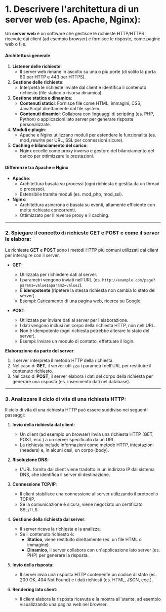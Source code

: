 # **1. Descrivere l'architettura di un server web (es. Apache, Nginx):**

Un **server web** è un software che gestisce le richieste HTTP/HTTPS ricevute dai client (ad esempio browser) e fornisce le risposte, come pagine web o file.

#### **Architettura generale**

1. **Listener delle richieste**:
   - Il server web rimane in ascolto su una o più porte (di solito la porta 80 per HTTP e 443 per HTTPS).
2. **Gestione delle richieste**:
   - Interpreta le richieste inviate dal client e identifica il contenuto richiesto (file statico o risorsa dinamica).
3. **Gestione statica e dinamica**:
   - **Contenuti statici**: Fornisce file come HTML, immagini, CSS, JavaScript direttamente dal file system.
   - **Contenuti dinamici**: Collabora con linguaggi di scripting (es. PHP, Python) o applicazioni lato server per generare risposte personalizzate.
4. **Moduli e plugin**:
   - Apache e Nginx utilizzano moduli per estendere le funzionalità (es. mod_rewrite per URL, SSL per connessioni sicure).
5. **Caching e bilanciamento del carico**:
   - Nginx eccelle come proxy inverso e gestore del bilanciamento del carico per ottimizzare le prestazioni.

#### **Differenze tra Apache e Nginx**

- **Apache**:
  - Architettura basata su processi (ogni richiesta è gestita da un thread o processo).
  - Estensibile tramite moduli (es. mod_php, mod_ssl).
- **Nginx**:
  - Architettura asincrona e basata su eventi, altamente efficiente con molte richieste concorrenti.
  - Ottimizzato per il reverse proxy e il caching.

---

### **2. Spiegare il concetto di richieste GET e POST e come il server le elabora:**

Le richieste **GET** e **POST** sono i metodi HTTP più comuni utilizzati dai client per interagire con il server.

- **GET**:
  - Utilizzata per richiedere dati al server.
  - I parametri vengono inviati nell'URL (es. `http://example.com/page?param1=value1&param2=value2`).
  - È **idempotente** (ripetere la stessa richiesta non cambia lo stato del server).
  - Esempi: Caricamento di una pagina web, ricerca su Google.

- **POST**:
  - Utilizzata per inviare dati al server per l'elaborazione.
  - I dati vengono inclusi nel corpo della richiesta HTTP, non nell'URL.
  - Non è idempotente (ogni richiesta potrebbe alterare lo stato del server).
  - Esempi: Inviare un modulo di contatto, effettuare il login.

**Elaborazione da parte del server**:

1. Il server interpreta il metodo HTTP della richiesta.
2. Nel caso di **GET**, il server utilizza i parametri nell'URL per restituire il contenuto richiesto.
3. Nel caso di **POST**, il server elabora i dati del corpo della richiesta per generare una risposta (es. inserimento dati nel database).

---

### **3. Analizzare il ciclo di vita di una richiesta HTTP:**

Il ciclo di vita di una richiesta HTTP può essere suddiviso nei seguenti passaggi:

1. **Invio della richiesta dal client**:
   - Un client (ad esempio un browser) invia una richiesta HTTP (GET, POST, ecc.) a un server specificato da un URL.
   - La richiesta include informazioni come metodo HTTP, intestazioni (headers) e, in alcuni casi, un corpo (body).

2. **Risoluzione DNS**:
   - L'URL fornito dal client viene tradotto in un indirizzo IP dal sistema DNS, che identifica il server di destinazione.

3. **Connessione TCP/IP**:
   - Il client stabilisce una connessione al server utilizzando il protocollo TCP/IP.
   - Se la comunicazione è sicura, viene negoziato un certificato SSL/TLS.

4. **Gestione della richiesta dal server**:
   - Il server riceve la richiesta e la analizza.
   - Se il contenuto richiesto è:
     - **Statico**, viene restituito direttamente (es. un file HTML o immagine).
     - **Dinamico**, il server collabora con un'applicazione lato server (es. PHP) per generare la risposta.

5. **Invio della risposta**:
   - Il server invia una risposta HTTP contenente un codice di stato (es. 200 OK, 404 Not Found) e i dati richiesti (es. HTML, JSON, ecc.).

6. **Rendering lato client**:
   - Il client elabora la risposta ricevuta e la mostra all'utente, ad esempio visualizzando una pagina web nel browser.

